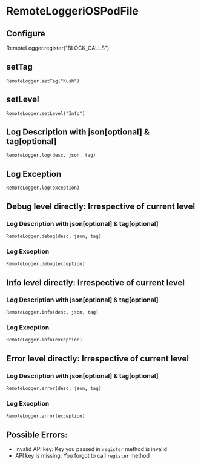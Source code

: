 # RemoteLoggeriOSPodFile


## Configure
RemoteLogger.register("BLOCK_CALLS")

## setTag
`RemoteLogger.setTag("Kush")`

## setLevel
`RemoteLogger.setLevel("Info")`

## Log Description with json[optional] & tag[optional]
`RemoteLogger.log(desc, json, tag)`

## Log Exception
`RemoteLogger.log(exception)`

## Debug level directly: Irrespective of current level
### Log Description  with json[optional] & tag[optional] 
`RemoteLogger.debug(desc, json, tag)`

### Log Exception
`RemoteLogger.debug(exception)`

## Info level directly: Irrespective of current level
### Log Description with json[optional] & tag[optional]
`RemoteLogger.info(desc, json, tag)`

### Log Exception
`RemoteLogger.info(exception)`

## Error level directly: Irrespective of current level
### Log Description with json[optional] & tag[optional]
`RemoteLogger.error(desc, json, tag)`

### Log Exception
`RemoteLogger.error(exception)`


## Possible Errors:
* Invalid API key: Key you passed in `register` method is invalid
* API key is missing: You forgot to call `register` method
